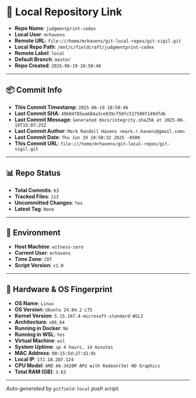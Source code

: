 # 🔗 Local Repository Link

- **Repo Name**: `judgmentprint-codex`
- **Local User**: `mrhavens`
- **Remote URL**: `file:///home/mrhavens/git-local-repos/git-sigil.git`
- **Local Repo Path**: `/mnt/c/fieldcraft/judgmentprint-codex`
- **Remote Label**: `local`
- **Default Branch**: `master`
- **Repo Created**: `2025-06-19 10:50:46`

---

## 📦 Commit Info

- **This Commit Timestamp**: `2025-06-19 10:50:46`
- **Last Commit SHA**: `49604785ea684a3ce939cf50fc517509f149dfdb`
- **Last Commit Message**: `Generated docs/integrity.sha256 at 2025-06-19T15:07:25Z`
- **Last Commit Author**: `Mark Randall Havens <mark.r.havens@gmail.com>`
- **Last Commit Date**: `Thu Jun 19 10:50:32 2025 -0500`
- **This Commit URL**: `file:///home/mrhavens/git-local-repos/git-sigil.git`

---

## 📊 Repo Status

- **Total Commits**: `63`
- **Tracked Files**: `113`
- **Uncommitted Changes**: `Yes`
- **Latest Tag**: `None`

---

## 🧭 Environment

- **Host Machine**: `witness-zero`
- **Current User**: `mrhavens`
- **Time Zone**: `CDT`
- **Script Version**: `v1.0`

---

## 🧬 Hardware & OS Fingerprint

- **OS Name**: `Linux`
- **OS Version**: `Ubuntu 24.04.2 LTS`
- **Kernel Version**: `5.15.167.4-microsoft-standard-WSL2`
- **Architecture**: `x86_64`
- **Running in Docker**: `No`
- **Running in WSL**: `Yes`
- **Virtual Machine**: `wsl`
- **System Uptime**: `up 4 hours, 14 minutes`
- **MAC Address**: `00:15:5d:27:d1:8c`
- **Local IP**: `172.18.207.124`
- **CPU Model**: `AMD A6-3420M APU with Radeon(tm) HD Graphics`
- **Total RAM (GB)**: `3.63`

---

_Auto-generated by `gitfield-local` push script._
